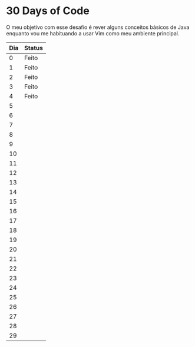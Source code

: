# 30 Days of Code

O meu objetivo com esse desafio é rever alguns conceitos básicos de Java enquanto vou me habituando a usar Vim como meu ambiente principal.

|Dia|Status|
|---|------|
|0  |Feito |
|1  |Feito |
|2  |Feito |
|3  |Feito |
|4  |Feito |
|5  ||
|6  ||
|7  ||
|8  ||
|9  ||
|10 ||
|11 ||
|12 ||
|13 ||
|14 ||
|15 ||
|16 ||
|17 ||
|18 ||
|19 ||
|20 ||
|21 ||
|22 ||
|23 ||
|24 ||
|25 ||
|26 ||
|27 ||
|28 ||
|29 ||

